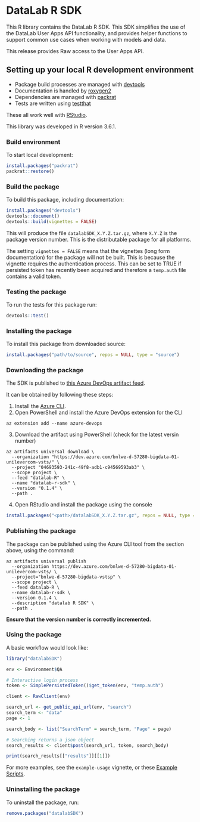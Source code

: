 # DataLab R SDK

This R library contains the DataLab R SDK. This SDK simplifies the use of the 
DataLab User Apps API functionality, and provides helper functions to support 
common use cases when working with models and data.

This release provides Raw access to the User Apps API. 

## Setting up your local R development environment

* Package build processes are managed with [devtools](https://github.com/r-lib/devtools)
* Documentation is handled by [roxygen2](https://github.com/r-lib/roxygen2)
* Dependencies are managed with [packrat](https://rstudio.github.io/packrat)
* Tests are written using [testthat](https://testthat.r-lib.org/)

These all work well with [RStudio](https://rstudio.com/).

This library was developed in R version 3.6.1.


### Build environment

To start local development:

````R
install.packages("packrat")
packrat::restore()
````


### Build the package

To build this package, including documentation:

````R
install.packages("devtools")
devtools::document()
devtools::build(vignettes = FALSE)
````

This will produce the file `datalabSDK_X.Y.Z.tar.gz`, where `X.Y.Z` is the package version number. 
This is the distributable package for all platforms.

The setting `vignettes = FALSE` means that the vignettes (long form documentation) for the package
will not be built. This is because the vignette requires the authentication process. This can be set 
to TRUE if persisted token has recently been acquired and therefore a `temp.auth` file contains a 
valid token.


### Testing the package

To run the tests for this package run:

````R
devtools::test()
````


### Installing the package

To install this package from downloaded source: 

````R
install.packages("path/to/source", repos = NULL, type = "source")
````

### Downloading the package

The SDK is published to [this Azure DevOps artifact feed](https://dev.azure.com/bnlwe-d-57280-bigdata-01-unilevercom-vsts/bnlwe-d-57280-bigdata-vstsp/_packaging?_a=feed&feed=datalab-R).

It can be obtained by following these steps:

1. Install the [Azure CLI](https://docs.microsoft.com/en-gb/cli/azure/install-azure-cli). 
2. Open PowerShell and install the Azure DevOps extension for the CLI 

````
az extension add --name azure-devops
````

3. Download the artifact using PowerShell 
(check for the latest versin number)

````
az artifacts universal download \
  --organization "https://dev.azure.com/bnlwe-d-57280-bigdata-01-unilevercom-vsts/" \
  --project "04693593-241c-49f8-adb1-c94569593ab3" \
  --scope project \
  --feed "datalab-R" \
  --name "datalab-r-sdk" \
  --version "0.1.4" \
  --path .
````

4. Open RStudio and install the package using the console

````R
install.packages("<path>/datalabSDK_X.Y.Z.tar.gz", repos = NULL, type = "source")
````


### Publishing the package

The package can be published using the Azure CLI tool from the section above, 
using the command:

```
az artifacts universal publish    
  --organization https://dev.azure.com/bnlwe-d-57280-bigdata-01-unilevercom-vsts/ \
  --project="bnlwe-d-57280-bigdata-vstsp" \
  --scope project \
  --feed datalab-R \
  --name datalab-r-sdk \
  --version 0.1.4 \
  --description "datalab R SDK" \
  --path .
```

**Ensure that the version number is correctly incremented.**

### Using the package

A basic workflow would look like:

````R
library("datalabSDK")

env <- Environment$QA

# Interactive login process
token <- SimplePersistedToken()$get_token(env, "temp.auth")

client <- RawClient(env)

search_url <- get_public_api_url(env, "search")
search_term <- "data"
page <- 1

search_body <- list("SearchTerm" = search_term, "Page" = page)

# Searching returns a json object
search_results <- client$post(search_url, token, search_body)

print(search_results[["results"]][[1]])
````

For more examples, see the `example-usage` vignette, or these
[Example Scripts](https://github.com/Unilever-Datalab/examples/tree/main/Scripts/R).


### Uninstalling the package

To uninstall the package, run:

````R
remove.packages("datalabSDK")
````


